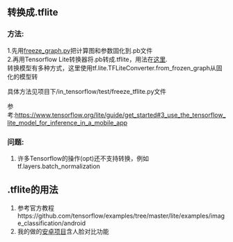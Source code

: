 ## 转换成.tflite
### 方法:
1.先用[freeze_graph.py](https://github.com/tensorflow/tensorflow/blob/master/tensorflow/python/tools/freeze_graph.py)把计算图和参数固化到.pb文件  
2.再用Tensorflow Lite转换器将.pb转成.tflite，用法在[这里](https://github.com/tensorflow/tensorflow/blob/master/tensorflow/lite/g3doc/convert/python_api.md).  
转换模型有多种方式，这里使用tf.lite.TFLiteConverter.from_frozen_graph从固化的模型转     

具体方法见项目下/in_tensorflow/test/freeze_tflite.py文件  
  
参考:https://www.tensorflow.org/lite/guide/get_started#3_use_the_tensorflow_lite_model_for_inference_in_a_mobile_app  
  
### 问题:
1. 许多Tensorflow的操作(opt)还不支持转换，例如tf.layers.batch_normalization
  
  
## .tflite的用法
1. 参考官方教程https://github.com/tensorflow/examples/tree/master/lite/examples/image_classification/android  
2. 我的做的[安卓项目](https://github.com/yemiekai/Vedio_Voice)含人脸对比功能


